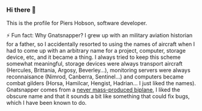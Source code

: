 ### Hi there 👋
This is the profile for Piers Hobson, software developer.
<!--
**gnatsnapper/gnatsnapper** is a ✨ _special_ ✨ repository because its `README.md` (this file) appears on your GitHub profile.

Here are some ideas to get you started:

- 🔭 I’m currently working on ...
- 🌱 I’m currently learning ...
- 👯 I’m looking to collaborate on ...
- 🤔 I’m looking for help with ...
- 💬 Ask me about ...
- 📫 How to reach me: ...
- 😄 Pronouns: ...
-->
⚡ Fun fact: Why Gnatsnapper?
I grew up with an military aviation historian for a father, so I accidentally resorted to using the names of aircraft when I had to come up with an arbitrary name for a project, computer, storage device, etc, and it became a thing.  I always tried to keep this scheme somewhat meaningful, storage devices were always transport aircraft (Hercules, Brittania, Argosy, Beverley…), monitoring servers  were always reconnaisance (Nimrod, Canberra, Sentinel...) and computers became combat gilders (Horsa, Hamilcar, Hengist, Hadrian... I just liked the names).  Gnatsnapper comes from a [never mass-produced biplane](https://en.wikipedia.org/wiki/Gloster_Gnatsnapper), I liked the obscure name and that it sounds a bit like something that could fix bugs, which I have been known to do.

